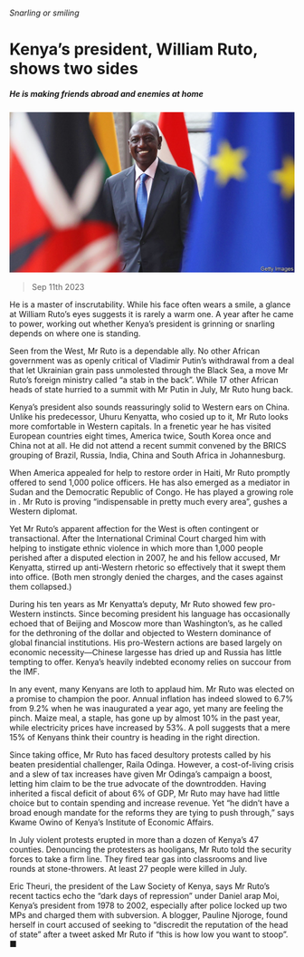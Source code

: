 ###### Snarling or smiling

# Kenya’s president, William Ruto, shows two sides 

##### He is making friends abroad and enemies at home 

![image](images/20230916_MAP002.jpg) 

> Sep 11th 2023 

He is a master of inscrutability. While his face often wears a smile, a glance at William Ruto’s eyes suggests it is rarely a warm one. A year after he came to power, working out whether Kenya’s president is grinning or snarling depends on where one is standing.

Seen from the West, Mr Ruto is a dependable ally. No other African government was as openly critical of Vladimir Putin’s withdrawal from a deal that let Ukrainian grain pass unmolested through the Black Sea, a move Mr Ruto’s foreign ministry called “a stab in the back”. While 17 other African heads of state hurried to a summit with Mr Putin in July, Mr Ruto hung back. 

Kenya’s president also sounds reassuringly solid to Western ears on China. Unlike his predecessor, Uhuru Kenyatta, who cosied up to it, Mr Ruto looks more comfortable in Western capitals. In a frenetic year he has visited European countries eight times, America twice, South Korea once and China not at all. He did not attend a recent summit convened by the BRICS grouping of Brazil, Russia, India, China and South Africa in Johannesburg. 

When America appealed for help to restore order in Haiti, Mr Ruto promptly offered to send 1,000 police officers. He has also emerged as a mediator in Sudan and the Democratic Republic of Congo. He has played a growing role in . Mr Ruto is proving “indispensable in pretty much every area”, gushes a Western diplomat.

Yet Mr Ruto’s apparent affection for the West is often contingent or transactional. After the International Criminal Court charged him with helping to instigate ethnic violence in which more than 1,000 people perished after a disputed election in 2007, he and his fellow accused, Mr Kenyatta, stirred up anti-Western rhetoric so effectively that it swept them into office. (Both men strongly denied the charges, and the cases against them collapsed.)

During his ten years as Mr Kenyatta’s deputy, Mr Ruto showed few pro-Western instincts. Since becoming president his language has occasionally echoed that of Beijing and Moscow more than Washington’s, as he called for the dethroning of the dollar and objected to Western dominance of global financial institutions. His pro-Western actions are based largely on economic necessity—Chinese largesse has dried up and Russia has little tempting to offer. Kenya’s heavily indebted economy relies on succour from the IMF. 

In any event, many Kenyans are loth to applaud him. Mr Ruto was elected on a promise to champion the poor. Annual inflation has indeed slowed to 6.7% from 9.2% when he was inaugurated a year ago, yet many are feeling the pinch. Maize meal, a staple, has gone up by almost 10% in the past year, while electricity prices have increased by 53%. A poll suggests that a mere 15% of Kenyans think their country is heading in the right direction.

Since taking office, Mr Ruto has faced desultory protests called by his beaten presidential challenger, Raila Odinga. However, a cost-of-living crisis and a slew of tax increases have given Mr Odinga’s campaign a boost, letting him claim to be the true advocate of the downtrodden. Having inherited a fiscal deficit of about 6% of GDP, Mr Ruto may have had little choice but to contain spending and increase revenue. Yet “he didn’t have a broad enough mandate for the reforms they are tying to push through,” says Kwame Owino of Kenya’s Institute of Economic Affairs.

In July violent protests erupted in more than a dozen of Kenya’s 47 counties. Denouncing the protesters as hooligans, Mr Ruto told the security forces to take a firm line. They fired tear gas into classrooms and live rounds at stone-throwers. At least 27 people were killed in July. 

Eric Theuri, the president of the Law Society of Kenya, says Mr Ruto’s recent tactics echo the “dark days of repression” under Daniel arap Moi, Kenya’s president from 1978 to 2002, especially after police locked up two MPs and charged them with subversion. A blogger, Pauline Njoroge, found herself in court accused of seeking to “discredit the reputation of the head of state” after a tweet asked Mr Ruto if “this is how low you want to stoop”. ■

